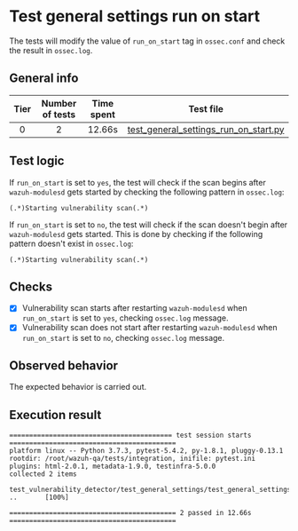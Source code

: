 # Test general settings run on start

The tests will modify the value of `run_on_start` tag in `ossec.conf` and check the result in `ossec.log`.

## General info

|Tier | Number of tests | Time spent| Test file |
|:--:|:--:|:--:|:--:|
| 0 | 2 | 12.66s | [test_general_settings_run_on_start.py](../../test_general_settings/test_general_settings_run_on_start.py)|

## Test logic

If `run_on_start` is set to `yes`, the test will check if the scan begins after `wazuh-modulesd` gets started by checking the following pattern in `ossec.log`:

```
(.*)Starting vulnerability scan(.*)
```

If `run_on_start` is set to `no`, the test will check if the scan doesn't begin after `wazuh-modulesd` gets started. This is done by checking if the following pattern doesn't exist in `ossec.log`:

```
(.*)Starting vulnerability scan(.*)
```

## Checks

- [x] Vulnerability scan starts after restarting `wazuh-modulesd` when `run_on_start` is set to `yes`, checking `ossec.log` message.
- [x] Vulnerability scan does not start after restarting `wazuh-modulesd` when `run_on_start` is set to `no`, checking `ossec.log` message.

## Observed behavior

The expected behavior is carried out.

## Execution result

```
========================================= test session starts ==========================================
platform linux -- Python 3.7.3, pytest-5.4.2, py-1.8.1, pluggy-0.13.1
rootdir: /root/wazuh-qa/tests/integration, inifile: pytest.ini
plugins: html-2.0.1, metadata-1.9.0, testinfra-5.0.0
collected 2 items

test_vulnerability_detector/test_general_settings/test_general_settings_run_on_start.py ..       [100%]

========================================== 2 passed in 12.66s ==========================================
```
